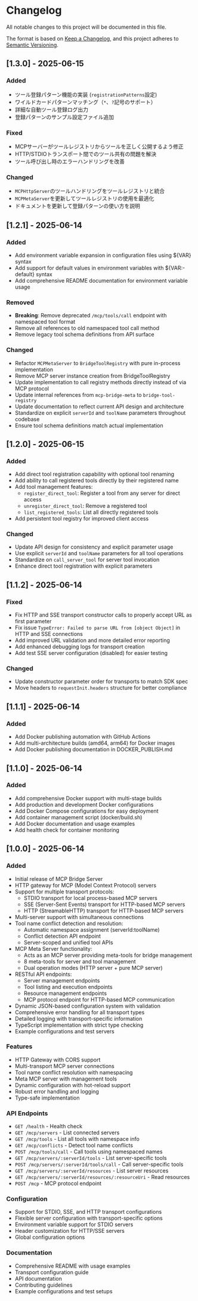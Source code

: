 # Changelog

All notable changes to this project will be documented in this file.

The format is based on [Keep a Changelog](https://keepachangelog.com/en/1.0.0/),
and this project adheres to [Semantic Versioning](https://semver.org/spec/v2.0.0.html).

## [1.3.0] - 2025-06-15

### Added
- ツール登録パターン機能の実装 (`registrationPatterns`設定)
- ワイルドカードパターンマッチング（`*`、`?`記号のサポート）
- 詳細な自動ツール登録ログ出力
- 登録パターンのサンプル設定ファイル追加

### Fixed
- MCPサーバーがツールレジストリからツールを正しく公開するよう修正
- HTTP/STDIOトランスポート間でのツール共有の問題を解決
- ツール呼び出し時のエラーハンドリングを改善

### Changed
- `MCPHttpServer`のツールハンドリングをツールレジストリと統合
- `MCPMetaServer`を更新してツールレジストリの使用を最適化
- ドキュメントを更新して登録パターンの使い方を説明

## [1.2.1] - 2025-06-14

### Added
- Add environment variable expansion in configuration files using ${VAR} syntax
- Add support for default values in environment variables with ${VAR:-default} syntax
- Add comprehensive README documentation for environment variable usage

### Removed
- **Breaking**: Remove deprecated `/mcp/tools/call` endpoint with namespaced tool format
- Remove all references to old namespaced tool call method
- Remove legacy tool schema definitions from API surface

### Changed
- Refactor `MCPMetaServer` to `BridgeToolRegistry` with pure in-process implementation
- Remove MCP server instance creation from BridgeToolRegistry
- Update implementation to call registry methods directly instead of via MCP protocol
- Update internal references from `mcp-bridge-meta` to `bridge-tool-registry`
- Update documentation to reflect current API design and architecture
- Standardize on explicit `serverId` and `toolName` parameters throughout codebase
- Ensure tool schema definitions match actual implementation

## [1.2.0] - 2025-06-15

### Added
- Add direct tool registration capability with optional tool renaming
- Add ability to call registered tools directly by their registered name
- Add tool management features:
  - `register_direct_tool`: Register a tool from any server for direct access
  - `unregister_direct_tool`: Remove a registered tool
  - `list_registered_tools`: List all directly registered tools
- Add persistent tool registry for improved client access 

### Changed
- Update API design for consistency and explicit parameter usage
- Use explicit `serverId` and `toolName` parameters for all tool operations
- Standardize on `call_server_tool` for server tool invocation
- Enhance direct tool registration with explicit parameters

## [1.1.2] - 2025-06-14

### Fixed
- Fix HTTP and SSE transport constructor calls to properly accept URL as first parameter
- Fix issue `TypeError: Failed to parse URL from [object Object]` in HTTP and SSE connections
- Add improved URL validation and more detailed error reporting
- Add enhanced debugging logs for transport creation
- Add test SSE server configuration (disabled) for easier testing

### Changed
- Update constructor parameter order for transports to match SDK spec
- Move headers to `requestInit.headers` structure for better compliance

## [1.1.1] - 2025-06-14

### Added
- Add Docker publishing automation with GitHub Actions
- Add multi-architecture builds (amd64, arm64) for Docker images
- Add Docker publishing documentation in DOCKER_PUBLISH.md

## [1.1.0] - 2025-06-14

### Added
- Add comprehensive Docker support with multi-stage builds
- Add production and development Docker configurations
- Add Docker Compose configurations for easy deployment
- Add container management script (docker/build.sh)
- Add Docker documentation and usage examples
- Add health check for container monitoring

## [1.0.0] - 2025-06-14

### Added
- Initial release of MCP Bridge Server
- HTTP gateway for MCP (Model Context Protocol) servers
- Support for multiple transport protocols:
  - STDIO transport for local process-based MCP servers
  - SSE (Server-Sent Events) transport for HTTP-based MCP servers
  - HTTP (StreamableHTTP) transport for HTTP-based MCP servers
- Multi-server support with simultaneous connections
- Tool name conflict detection and resolution:
  - Automatic namespace assignment (serverId:toolName)
  - Conflict detection API endpoint
  - Server-scoped and unified tool APIs
- MCP Meta Server functionality:
  - Acts as an MCP server providing meta-tools for bridge management
  - 8 meta-tools for server and tool management
  - Dual operation modes (HTTP server + pure MCP server)
- RESTful API endpoints:
  - Server management endpoints
  - Tool listing and execution endpoints  
  - Resource management endpoints
  - MCP protocol endpoint for HTTP-based MCP communication
- Dynamic JSON-based configuration system with validation
- Comprehensive error handling for all transport types
- Detailed logging with transport-specific information
- TypeScript implementation with strict type checking
- Example configurations and test servers

### Features
- HTTP Gateway with CORS support
- Multi-transport MCP server connections
- Tool name conflict resolution with namespacing
- Meta MCP server with management tools
- Dynamic configuration with hot-reload support
- Robust error handling and logging
- Type-safe implementation

### API Endpoints
- `GET /health` - Health check
- `GET /mcp/servers` - List connected servers
- `GET /mcp/tools` - List all tools with namespace info
- `GET /mcp/conflicts` - Detect tool name conflicts
- `POST /mcp/tools/call` - Call tools using namespaced names
- `GET /mcp/servers/:serverId/tools` - List server-specific tools
- `POST /mcp/servers/:serverId/tools/call` - Call server-specific tools
- `GET /mcp/servers/:serverId/resources` - List server resources
- `GET /mcp/servers/:serverId/resources/:resourceUri` - Read resources
- `POST /mcp` - MCP protocol endpoint

### Configuration
- Support for STDIO, SSE, and HTTP transport configurations
- Flexible server configuration with transport-specific options
- Environment variable support for STDIO servers
- Header customization for HTTP/SSE servers
- Global configuration options

### Documentation
- Comprehensive README with usage examples
- Transport configuration guide
- API documentation
- Contributing guidelines
- Example configurations and test setups
